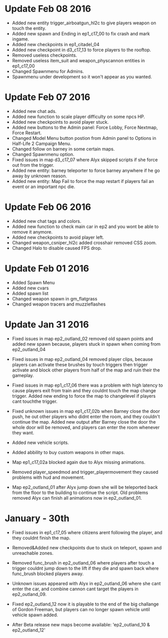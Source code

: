 # Update Feb 08 2016

- Added new entity trigger_airboatgun_hl2c to give players weapon on touch the entity.
- Added new spawn and Ending in ep1_c17_00 to fix crash and mark ingame.
- Added new checkpoints in ep1_citadel_04
- Added new checkpoint in d3_c17_13 to force players to the rooftop.
- Removed useless checkpoints.
- Removed useless item_suit and weapon_physcannon entities in ep1_c17_00
- Changed Spawnmenu for Admins.
- Spawnmenu under development so it won't appear as you wanted.

# Update Feb 07 2016

- Added new chat ads.
- Added new function to scale player difficulty on some npcs HP.
- Added new checkpoints to avoid player stuck.
- Added new buttons to the Admin panel: Force Lobby, Force Nextmap, Force Restart.
- Changed Model Menu button postion from Admin panel to Options in Half-Life 2 Campaign Menu.
- Changed follow on barney in some certain maps.
- Changed Spawnmenu option.
- Fixed issues in map d3_c17_07 where Alyx skipped scripts if she force out from the trigger.
- Added new entity: barney teleporter to force barney anywhere if he go away by unknown reason.
- Added new entity: Map Fail to force the map restart if players fail an event or an important npc die.

# Update Feb 06 2016

- Added new chat tags and colors.
- Added new function to check main car in ep2 and you wont be able to remove it anymore.
- Added new checkpoints to avoid player left.
- Changed weapon_csniper_hl2c added crosshair removed CSS zoom.
- Changed Halo to disable caused FPS drop.

# Update Feb 01 2016

- Added Spawn Menu
- Added new cvars
- Added spawn list
- Changed weapon spawn in gm_flatgrass
- Changed weapon tracers and muzzleflashes

# Update Jan 31 2016

- Fixed issues in map ep2_outland_02 removed old spawn points and added new spawn because, players stuck in spawn when coming from ep2_outland_04

- Fixed issues in map ep2_outland_04 removed player clips, because players can activate these brushes by touch triggers then trigger activate and block other players from half of the map and ruin their the gameplay.

- Fixed issues in map ep1_c17_06 there was a problem with high latency to cause players exit from train and they couldnt touch the map change trigger. Added new ending to force the map to changelevel if players cant touchthe trigger.

- Fixed unknown issues in map ep1_c17_02b when Barney close the door push, he out other players who didnt enter the room, and they couldn't continue the map. Added new output after Barney close the door the whole door will be removed, and players can enter the room whenever they want.

- Added new vehicle scripts.

- Added abbility to buy custom weapons in other maps.

- Map ep1_c17_02a blocked again due to Alyx missing animations.

- Removed player_speedmod and trigger_playermovement they caused problems with hud and movement.

- Map ep2_outland_01 after Alyx jump down she will be teleported back from the floor to the building to continue the script. Old problems removed Alyx can finish all animations now in ep2_outland_01.

# January - 30th

- Fixed issues in ep1_c17_05 where citizens arent following the player, and they couldnt finish the map.

- Removed&Added new checkpoints due to stuck on teleport, spawn and unreachable zones.

- Removed func_brush in ep2_outland_06 where players after touch a trigger couldnt jump down to the lift if they die and spawn back where func_brush blocked players away.

- Unknown issues appeared with Alyx in ep2_outland_06 where she cant enter the car, and combine cannon cant target the players in ep2_outland_09.

- Fixed ep2_outland_12 now it is playable to the end of the big challange of Gordon Freeman, but players can no longer spawn vehicle until vehicle spawn added.

- After Beta release new maps become available: 'ep2_outland_10 & ep2_outland_12'
